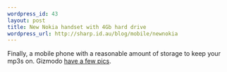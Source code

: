 ```yaml
--- 
wordpress_id: 43
layout: post
title: New Nokia handset with 4Gb hard drive
wordpress_url: http://sharp.id.au/blog/mobile/newnokia
---
```

Finally, a mobile phone with a reasonable amount of storage to keep your mp3s on. Gizmodo <a href="http://www.gizmodo.com/gadgets/cellphones/nokia/live-from-amsterdam-nokia-n91-first-pictures-101188.php">have a few pics</a>.
